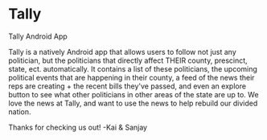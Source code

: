 # Tally
Tally Android App

Tally is a natively Android app that allows users to follow not just any politician, but the politicians that directly affect THEIR county,
prescinct, state, ect. automatically. It contains a list of these politicians, the upcoming political events that are happening in their 
county, a feed of the news their reps are creating + the recent bills they've passed, and even an explore button to see what other 
politicians in other areas of the state are up to. We love the news at Tally, and want to use the news to help rebuild our divided nation. 

Thanks for checking us out!
-Kai & Sanjay

